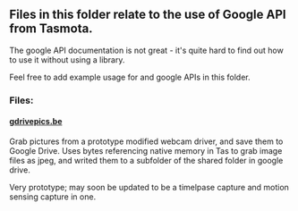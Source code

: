 ## Files in this folder relate to the use of Google API from Tasmota.

The google API documentation is not great - it's quite hard to find out how to use it without using a library.

Feel free to add example usage for and google APIs in this folder.

### Files:

#### [gdrivepics.be](./gdrivepics.be)

Grab pictures from a prototype modified webcam driver, and save them to Google Drive.  Uses bytes referencing native memory in Tas to grab image files as jpeg, and writed them to a subfolder of the shared folder in google drive.

Very prototype; may soon be updated to be a timelpase capture and  motion sensing capture in one.
